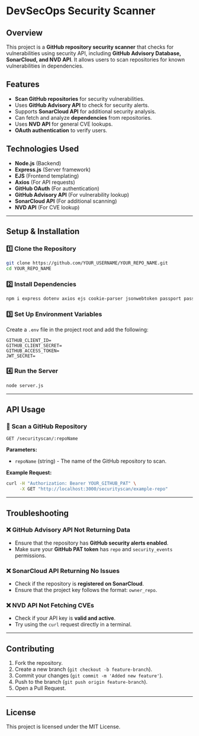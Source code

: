 # DevSecOps Security Scanner

## Overview
This project is a **GitHub repository security scanner** that checks for vulnerabilities using  security API, including **GitHub Advisory Database, SonarCloud, and NVD API**. It allows users to scan repositories for known vulnerabilities in dependencies.

## Features
- **Scan GitHub repositories** for security vulnerabilities.
- Uses **GitHub Advisory API** to check for security alerts.
- Supports **SonarCloud API** for additional security analysis.
- Can fetch and analyze **dependencies** from repositories.
- Uses **NVD API** for general CVE lookups.
- **OAuth authentication** to verify users.

## Technologies Used
- **Node.js** (Backend)
- **Express.js** (Server framework)
- **EJS** (Frontend templating)
- **Axios** (For API requests)
- **GitHub OAuth** (For authentication)
- **GitHub Advisory API** (For vulnerability lookup)
- **SonarCloud API** (For additional scanning)
- **NVD API** (For CVE lookup)

---

## Setup & Installation

### 1️⃣ Clone the Repository
```bash
git clone https://github.com/YOUR_USERNAME/YOUR_REPO_NAME.git
cd YOUR_REPO_NAME
```

### 2️⃣ Install Dependencies
```bash
npm i express dotenv axios ejs cookie-parser jsonwebtoken passport passport-github

```

### 3️⃣ Set Up Environment Variables
Create a `.env` file in the project root and add the following:
```env
GITHUB_CLIENT_ID=
GITHUB_CLIENT_SECRET=
GITHUB_ACCESS_TOKEN=
JWT_SECRET=

```

### 4️⃣ Run the Server
```bash
node server.js
```

---

## API Usage

### 🔹 **Scan a GitHub Repository**
```http
GET /securityscan/:repoName
```
**Parameters:**
- `repoName` (string) - The name of the GitHub repository to scan.

**Example Request:**
```bash
curl -H "Authorization: Bearer YOUR_GITHUB_PAT" \
     -X GET "http://localhost:3000/securityscan/example-repo"
```

---

## Troubleshooting

### ❌ GitHub Advisory API Not Returning Data
- Ensure that the repository has **GitHub security alerts enabled**.
- Make sure your **GitHub PAT token** has `repo` and `security_events` permissions.

### ❌ SonarCloud API Returning No Issues
- Check if the repository is **registered on SonarCloud**.
- Ensure that the project key follows the format: `owner_repo`.

### ❌ NVD API Not Fetching CVEs
- Check if your API key is **valid and active**.
- Try using the `curl` request directly in a terminal.

---

## Contributing
1. Fork the repository.
2. Create a new branch (`git checkout -b feature-branch`).
3. Commit your changes (`git commit -m 'Added new feature'`).
4. Push to the branch (`git push origin feature-branch`).
5. Open a Pull Request.

---

## License
This project is licensed under the MIT License.



